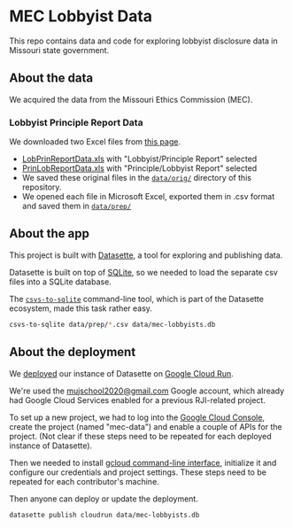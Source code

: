 # MEC Lobbyist Data

This repo contains data and code for exploring lobbyist disclosure data in Missouri state government.

## About the data

We acquired the data from the Missouri Ethics Commission (MEC).

### Lobbyist Principle Report Data

We downloaded two Excel files from [this page](https://mec.mo.gov/MEC/Lobbying/LobPrinReportData.aspx).

- [LobPrinReportData.xls](data/orig/LobPrinReportData.xls) with "Lobbyist/Principle Report" selected
- [PrinLobReportData.xls](data/orig/PrinLobReportData.xls) with "Principle/Lobbyist Report" selected
- We saved these original files in the [`data/orig/`](data/orig/) directory of this repository.
- We opened each file in Microsoft Excel, exported them in .csv format and saved them in [`data/prep/`](data/prep/)

## About the app

This project is built with [Datasette](https://datasette.io/), a tool for exploring and publishing data.

Datasette is built on top of [SQLite](https://www.sqlite.org/index.html), so we needed to load the separate csv files into a SQLite database. 

The [`csvs-to-sqlite`](https://datasette.io/tools/csvs-to-sqlite) command-line tool, which is part of the Datasette ecosystem, made this task rather easy.

```sh
csvs-to-sqlite data/prep/*.csv data/mec-lobbyists.db
```

## About the deployment

We [deployed](https://mec-data-3xsfsqto6a-uc.a.run.app/) our instance of Datasette on [Google Cloud Run](https://cloud.google.com/run).

We're used the <mujschool2020@gmail.com> Google account, which already had Google Cloud Services enabled for a previous RJI-related project. 

To set up a new project, we had to log into the [Google Cloud Console](https://console.cloud.google.com), create the project (named "mec-data") and enable a couple of APIs for the project.  (Not clear if these steps need to be repeated for each deployed instance of Datasette).

Then we needed to install [gcloud command-line interface](https://cloud.google.com/sdk/gcloud), initialize it and configure our credentials and project settings. These steps need to be repeated for each contributor's machine.

Then anyone can deploy or update the deployment.

```sh
datasette publish cloudrun data/mec-lobbyists.db
```
